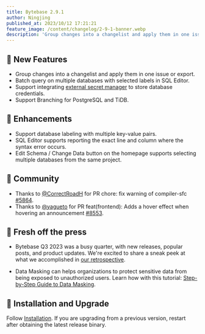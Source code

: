 ```yaml
---
title: Bytebase 2.9.1
author: Ningjing
published_at: 2023/10/12 17:21:21
feature_image: /content/changelog/2-9-1-banner.webp
description: 'Group changes into a changelist and apply them in one issue or export.'
---
```


## 🚀 New Features

- Group changes into a changelist and apply them in one issue or export.
- Batch query on multiple databases with selected labels in SQL Editor.
- Support integrating [external secret manager](/docs/get-started/instance/#use-secret-manager) to store database credentials.
- Support Branching for PostgreSQL and TiDB.

## 🎄 Enhancements

- Support database labeling with multiple key-value pairs.
- SQL Editor supports reporting the exact line and column where the syntax error occurs. 
- Edit Schema / Change Data button on the homepage supports selecting multiple databases from the same project.

## 🎠 Community

- Thanks to [@CorrectRoadH](https://github.com/correctroadh) for PR chore: fix warning of compiler-sfc [#5864](https://github.com/bytebase/bytebase/pull/5864).
- Thanks to [@yagueto](https://github.com/yagueto) for PR feat(frontend): Adds a hover effect when hovering an announcement [#8553](https://github.com/bytebase/bytebase/pull/8553).

## 📰 Fresh off the press

- Bytebase Q3 2023 was a busy quarter, with new releases, popular posts, and product updates. We're excited to share a sneak peek at what we accomplished in [our retrospective](/blog/2023-q3-retrospect).

- Data Masking can helps organizations to protect sensitive data from being exposed to unauthorized users. Learn how with this tutorial: [Step-by-Step Guide to Data Masking](/docs/tutorials/data-masking/).

## 📕 Installation and Upgrade

Follow [Installation](/docs/get-started/install/overview). If you are upgrading from a previous version, restart after obtaining the latest release binary.
